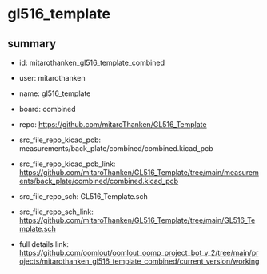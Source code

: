 # gl516_template
 
## summary 
* id: mitarothanken_gl516_template_combined
* user: mitarothanken
* name: gl516_template
* board: combined
* repo: https://github.com/mitaroThanken/GL516_Template
* src_file_repo_kicad_pcb: measurements/back_plate/combined/combined.kicad_pcb
* src_file_repo_kicad_pcb_link: https://github.com/mitaroThanken/GL516_Template/tree/main/measurements/back_plate/combined/combined.kicad_pcb


* src_file_repo_sch: GL516_Template.sch
* src_file_repo_sch_link: https://github.com/mitaroThanken/GL516_Template/tree/main/GL516_Template.sch
* full details link: https://github.com/oomlout/oomlout_oomp_project_bot_v_2/tree/main/projects/mitarothanken_gl516_template_combined/current_version/working  







